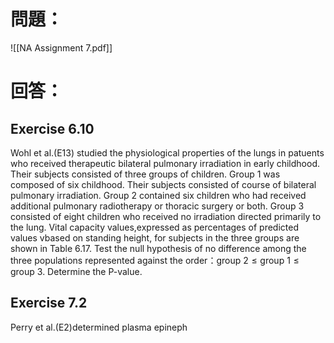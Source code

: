# 問題：
![[NA Assignment 7.pdf]]

# 回答：
## Exercise 6.10
Wohl et al.(E13) studied the physiological properties of the lungs in patuents who received therapeutic bilateral pulmonary irradiation in early childhood. Their subjects consisted of three groups of children. Group 1 was composed of six childhood. Their subjects consisted of course of bilateral pulmonary irradiation. Group 2 contained six children who had received additional pulmonary radiotherapy or thoracic surgery or both. Group 3 consisted of eight children who received no irradiation directed primarily to the lung. Vital capacity values,expressed as percentages of predicted values vbased on standing height, for subjects in the three groups are shown in Table 6.17. Test the null hypothesis of no difference among the three populations represented against the order：$\text{group 2}\leq\text{group 1}\leq\text{group 3}$. Determine the P-value.

## Exercise 7.2
Perry et al.(E2)determined plasma epineph
